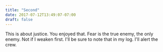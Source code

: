 ```yaml
---
title: "Second"
date: 2017-07-12T13:49:07-07:00
draft: false
---
```


This is about justice. You enjoyed that. Fear is the true enemy, the only enemy. Not if I weaken first. I'll be sure to note that in my log. I'll alert the crew.